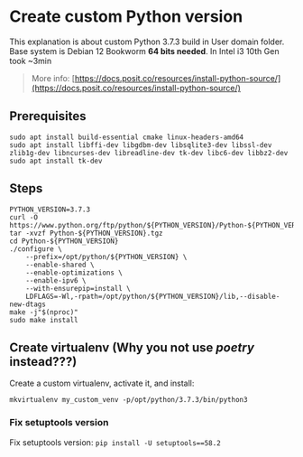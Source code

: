 # Create custom Python version

This explanation is about custom Python 3.7.3 build in User domain folder. Base system is Debian 12 Bookworm
**64 bits needed**. In Intel i3 10th Gen took ~3min

> More info: [https://docs.posit.co/resources/install-python-source/](https://docs.posit.co/resources/install-python-source/)

## Prerequisites

```
sudo apt install build-essential cmake linux-headers-amd64
sudo apt install libffi-dev libgdbm-dev libsqlite3-dev libssl-dev zlib1g-dev libncurses-dev libreadline-dev tk-dev libc6-dev libbz2-dev
sudo apt install tk-dev
```

## Steps

```
PYTHON_VERSION=3.7.3
curl -O https://www.python.org/ftp/python/${PYTHON_VERSION}/Python-${PYTHON_VERSION}.tgz
tar -xvzf Python-${PYTHON_VERSION}.tgz
cd Python-${PYTHON_VERSION}
./configure \
    --prefix=/opt/python/${PYTHON_VERSION} \
    --enable-shared \
    --enable-optimizations \
    --enable-ipv6 \
    --with-ensurepip=install \
    LDFLAGS=-Wl,-rpath=/opt/python/${PYTHON_VERSION}/lib,--disable-new-dtags
make -j"$(nproc)"
sudo make install
```

## Create virtualenv (Why you not use *poetry* instead???)

Create a custom virtualenv, activate it, and install:

```
mkvirtualenv my_custom_venv -p/opt/python/3.7.3/bin/python3
```

### Fix setuptools version

Fix setuptools version: `pip install -U setuptools==58.2`

